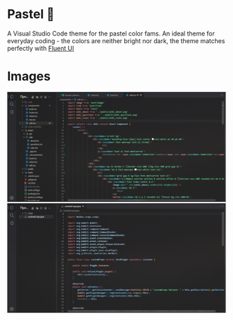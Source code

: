 # Pastel 🌸
A Visual Studio Code theme for the pastel color fams. An ideal theme for everyday coding - the colors are neither bright nor dark, the theme matches perfectly with [Fluent UI](https://marketplace.visualstudio.com/items?itemName=leandro-rodrigues.fluent-ui-vscode)
# Images
![React-next](icons/react-next.png)
![Java-spigot](icons/java-spigot.png)